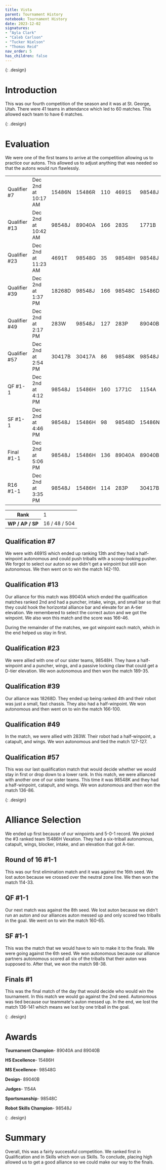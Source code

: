 ```yaml
---
title: Vista
parent: Tournament History
notebook: Tournament History
date: 2023-12-02
signatures:
- "Ayla Clark"
- "Caleb Carlson"
- "Tucker Nielson"
- "Thomas Reid"
nav_order: 5
has_children: false
---
```


{: .design}
# Introduction

This was our fourth competition of the season and it was at St. George, Utah. There were 41 teams in attendance which led to 60 matches. This allowed each team to have 6 matches.

{: .design}
# Evaluation

We were one of the first teams to arrive at the competition allowing us to practice our autons. This allowed us to adjust anything that was needed so that the autons would run flawlessly. 

<div class="card mb-3" data-v-002f5624=""><!----><table class="table table-hover match-results vrc-match-results"><tbody><tr class="match-result-blue" data-v-21f72818=""><td class="match-col" data-v-21f72818="">Qualifier #7</td><td data-v-21f72818="">Dec 2nd at 10:17 AM</td><td class="red-team" data-v-21f72818="">15486N</td><td class="red-team" data-v-21f72818="">15486R</td><td class="red-team" data-v-21f72818="">110</td><td class="blue-team" data-v-21f72818="">4691S</td><td class="blue-team highlight" data-v-21f72818="">98548J</td><td class="blue-team" data-v-21f72818="">142</td></tr><tr class="match-result-red" data-v-21f72818=""><td class="match-col" data-v-21f72818="">Qualifier #13</td><td data-v-21f72818="">Dec 2nd at 10:42 AM</td><td class="red-team highlight" data-v-21f72818="">98548J</td><td class="red-team" data-v-21f72818="">89040A</td><td class="red-team" data-v-21f72818="">166</td><td class="blue-team" data-v-21f72818="">283S</td><td class="blue-team" data-v-21f72818="">1771B</td><td class="blue-team" data-v-21f72818="">46</td></tr><tr class="match-result-blue" data-v-21f72818=""><td class="match-col" data-v-21f72818="">Qualifier #23</td><td data-v-21f72818="">Dec 2nd at 11:23 AM</td><td class="red-team" data-v-21f72818="">4691T</td><td class="red-team" data-v-21f72818="">98548G</td><td class="red-team" data-v-21f72818="">35</td><td class="blue-team" data-v-21f72818="">98548H</td><td class="blue-team highlight" data-v-21f72818="">98548J</td><td class="blue-team" data-v-21f72818="">189</td></tr><tr class="match-result-red" data-v-21f72818=""><td class="match-col" data-v-21f72818="">Qualifier #39</td><td data-v-21f72818="">Dec 2nd at 1:37 PM</td><td class="red-team" data-v-21f72818="">18268D</td><td class="red-team highlight" data-v-21f72818="">98548J</td><td class="red-team" data-v-21f72818="">166</td><td class="blue-team" data-v-21f72818="">98548C</td><td class="blue-team" data-v-21f72818="">15486D</td><td class="blue-team" data-v-21f72818="">100</td></tr><tr class="match-result-tie" data-v-21f72818=""><td class="match-col" data-v-21f72818="">Qualifier #49</td><td data-v-21f72818="">Dec 2nd at 2:17 PM</td><td class="red-team" data-v-21f72818="">283W</td><td class="red-team highlight" data-v-21f72818="">98548J</td><td class="red-team" data-v-21f72818="">127</td><td class="blue-team" data-v-21f72818="">283P</td><td class="blue-team" data-v-21f72818="">89040B</td><td class="blue-team" data-v-21f72818="">127</td></tr><tr class="match-result-blue" data-v-21f72818=""><td class="match-col" data-v-21f72818="">Qualifier #57</td><td data-v-21f72818="">Dec 2nd at 2:54 PM</td><td class="red-team" data-v-21f72818="">30417B</td><td class="red-team" data-v-21f72818="">30417A</td><td class="red-team" data-v-21f72818="">86</td><td class="blue-team" data-v-21f72818="">98548K</td><td class="blue-team highlight" data-v-21f72818="">98548J</td><td class="blue-team" data-v-21f72818="">136</td></tr><tr class="match-result-red" data-v-21f72818=""><td class="match-col" data-v-21f72818="">QF #1-1</td><td data-v-21f72818="">Dec 2nd at 4:12 PM</td><td class="red-team highlight" data-v-21f72818="">98548J</td><td class="red-team" data-v-21f72818="">15486H</td><td class="red-team" data-v-21f72818="">160</td><td class="blue-team" data-v-21f72818="">1771C</td><td class="blue-team" data-v-21f72818="">1154A</td><td class="blue-team" data-v-21f72818="">65</td></tr><tr class="match-result-red" data-v-21f72818=""><td class="match-col" data-v-21f72818="">SF #1-1</td><td data-v-21f72818="">Dec 2nd at 4:46 PM</td><td class="red-team highlight" data-v-21f72818="">98548J</td><td class="red-team" data-v-21f72818="">15486H</td><td class="red-team" data-v-21f72818="">98</td><td class="blue-team" data-v-21f72818="">98548D</td><td class="blue-team" data-v-21f72818="">15486N</td><td class="blue-team" data-v-21f72818="">38</td></tr><tr class="match-result-blue" data-v-21f72818=""><td class="match-col" data-v-21f72818="">Final #1-1</td><td data-v-21f72818="">Dec 2nd at 5:06 PM</td><td class="red-team highlight" data-v-21f72818="">98548J</td><td class="red-team" data-v-21f72818="">15486H</td><td class="red-team" data-v-21f72818="">136</td><td class="blue-team" data-v-21f72818="">89040A</td><td class="blue-team" data-v-21f72818="">89040B</td><td class="blue-team" data-v-21f72818="">141</td></tr><tr class="match-result-red" data-v-21f72818=""><td class="match-col" data-v-21f72818="">R16 #1-1</td><td data-v-21f72818="">Dec 2nd at 3:35 PM</td><td class="red-team highlight" data-v-21f72818="">98548J</td><td class="red-team" data-v-21f72818="">15486H</td><td class="red-team" data-v-21f72818="">114</td><td class="blue-team" data-v-21f72818="">283P</td><td class="blue-team" data-v-21f72818="">30417B</td><td class="blue-team" data-v-21f72818="">33</td></tr></tbody></table><div class="card-footer"><div class="row"><div class="col-sm-6 col-sm-offset-6"><table class="table rank"><tbody><tr><th>Rank</th><td>1</td></tr><tr><th>WP / AP / SP</th><td>16 / 48 / 504</td></tr></tbody></table></div></div></div></div>


## Qualification #7 

We were with 4691S which ended up ranking 13th and they had a half-winpoint autonomous and could push triballs with a scoop-looking pusher. We forgot to select our auton so we didn't get a winpoint but still won autonomous. We then went on to win the match 142-110.


## Qualification #13 

Our alliance for this match was 89040A which ended the qualification matches ranked 2nd and had a puncher, intake, wings, and small bar so that they could hook the horizontal alliance bar and elevate for an A-tier elevation. We remembered to select the correct auton and we got the winpoint. We also won this match and the score was 166-46. 

During the remainder of the matches, we got winpoint each match, which in the end helped us stay in first. 


## Qualification #23

We were allied with one of our sister teams, 98548H. They have a half-winpoint and a puncher, wings, and a passive locking claw that could get a D-tier elevation. We won autonomous and then won the match 189-35. 


## Qualification #39

Our alliance was 18268D. They ended up being ranked 4th and their robot was just a small, fast chassis. They also had a half-winpoint. We won autonomous and then went on to win the match 166-100.


## Qualification #49

In the match, we were allied with 283W. Their robot had a half-winpoint, a catapult, and wings. We won autonomous and tied the match 127-127.


## Qualification #57

This was our last qualification match that would decide whether we would stay in first or drop down to a lower rank. In this match, we were allianced with another one of our sister teams. This time it was 98548K and they had a half-winpoint, catapult, and wings. We won autonomous and then won the match 136-86.

{: .design}
# Alliance Selection

We ended up first because of our winpoints and 5-0-1 record. We picked the #3 ranked team 15486H Vexation. They had a six-triball autonomous, catapult, wings, blocker, intake, and an elevation that got A-tier.


## Round of 16 #1-1

This was our first elimination match and it was against the 16th seed. We lost auton because we crossed over the neutral zone line. We then won the match 114-33.


## QF #1-1

Our next match was against the 8th seed. We lost auton because we didn't run an auton and our alliances auton messed up and only scored two triballs in the goal. We went on to win the match 160-65.


## SF #1-1

This was the match that we would have to win to make it to the finals. We were going against the 6th seed. We won autonomous because our alliance partners autonomous scored all six of the triballs that their auton was supposed to. After that, we won the match 98-38.


## Finals #1

This was the final match of the day that would decide who would win the tournament. In this match we would go against the 2nd seed. Autonomous was tied because our teammate's auton messed up. In the end, we lost the match 136-141 which means we lost by one triball in the goal.

{: .design}
# Awards

**Tournament Champion**-    89040A and 89040B

**HS Excellence**-  15486H

**MS Excellence**-  98548G

**Design**- 89040B

**Judges**- 1154A

**Sportsmanship**-  98548C

**Robot Skills Champion**-  98548J

{: .design}
# Summary

Overall, this was a fairly successful competition. We ranked first in Qualification and in Skills which won us Skills. To conclude, placing high allowed us to get a good alliance so we could make our way to the finals. 